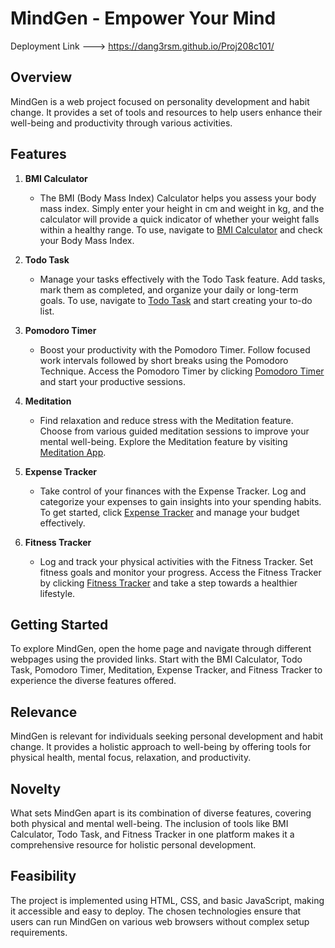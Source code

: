 # MindGen - Empower Your Mind

Deployment Link ---> https://dang3rsm.github.io/Proj208c101/

## Overview

MindGen is a web project focused on personality development and habit change. It provides a set of tools and resources to help users enhance their well-being and productivity through various activities.

## Features

1. **BMI Calculator**
   - The BMI (Body Mass Index) Calculator helps you assess your body mass index. Simply enter your height in cm and weight in kg, and the calculator will provide a quick indicator of whether your weight falls within a healthy range. To use, navigate to [BMI Calculator](https://dang3rsm.github.io/Proj208c101/web/bmi.html) and check your Body Mass Index.


2. **Todo Task**
   - Manage your tasks effectively with the Todo Task feature. Add tasks, mark them as completed, and organize your daily or long-term goals. To use, navigate to [Todo Task](https://dang3rsm.github.io/Proj208c101/web/todo.html) and start creating your to-do list.

3. **Pomodoro Timer**
   - Boost your productivity with the Pomodoro Timer. Follow focused work intervals followed by short breaks using the Pomodoro Technique. Access the Pomodoro Timer by clicking [Pomodoro Timer]([./web/pomodoro.html](https://dang3rsm.github.io/Proj208c101/web/pomodoro.html)) and start your productive sessions.

4. **Meditation**
   - Find relaxation and reduce stress with the Meditation feature. Choose from various guided meditation sessions to improve your mental well-being. Explore the Meditation feature by visiting [Meditation App]([./web/meditation.html](https://dang3rsm.github.io/Proj208c101/web/meditation.html)).

5. **Expense Tracker**
   - Take control of your finances with the Expense Tracker. Log and categorize your expenses to gain insights into your spending habits. To get started, click [Expense Tracker](https://dang3rsm.github.io/Proj208c101/web/expense.html) and manage your budget effectively.

6. **Fitness Tracker**
   - Log and track your physical activities with the Fitness Tracker. Set fitness goals and monitor your progress. Access the Fitness Tracker by clicking [Fitness Tracker](https://dang3rsm.github.io/Proj208c101/web/fitness.html) and take a step towards a healthier lifestyle.

## Getting Started

To explore MindGen, open the home page and navigate through different webpages using the provided links. Start with the BMI Calculator, Todo Task, Pomodoro Timer, Meditation, Expense Tracker, and Fitness Tracker to experience the diverse features offered.

## Relevance

MindGen is relevant for individuals seeking personal development and habit change. It provides a holistic approach to well-being by offering tools for physical health, mental focus, relaxation, and productivity.

## Novelty

What sets MindGen apart is its combination of diverse features, covering both physical and mental well-being. The inclusion of tools like BMI Calculator, Todo Task, and Fitness Tracker in one platform makes it a comprehensive resource for holistic personal development.

## Feasibility

The project is implemented using HTML, CSS, and basic JavaScript, making it accessible and easy to deploy. The chosen technologies ensure that users can run MindGen on various web browsers without complex setup requirements.
